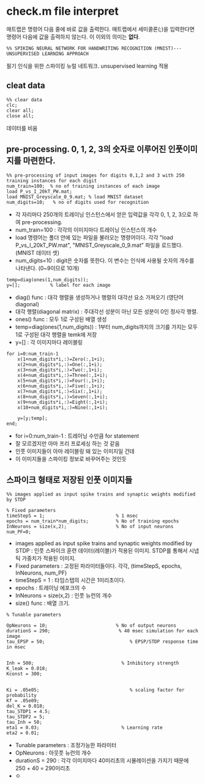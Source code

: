 # check.m file interpret

매트랩은 명령어 다음 줄에 바로 값을 출력한다.
매트랩에서 세미콜론(;)을 입력한다면 명령어 다음에 값을 출력하지 않는다. 이 이외의 의미는 **없다**.


```
%% SPIKING NEURAL NETWORK FOR HANDWRITING RECOGNITION (MNIST)---UNSUPERVISED LEARNING APPROACH
```
필기 인식을 위한 스파이킹 뉴럴 네트워크. unsupervised learning 적용


## cleat data

```
%% clear data
clc;
clear all;
close all;
```

데이터를 비움

## pre-processing. 0, 1, 2, 3의 숫자로 이루어진 인풋이미지를 마련한다. 

```
%% pre-processing of input images for digits 0,1,2 and 3 with 250 training instances for each digit
num_train=100;  % no of training instances of each image
load P_vs_I_20kT_PW.mat;
load MNIST_Greyscale_0_9.mat; % load MNIST dataset
num_digits=10;   % no of digits used for recognition
```

- 각 자리마다 250개의 트레이닝 인스턴스에서 얻은 입력값을 각각  0, 1, 2, 3으로 하여 pre-processing.
- num_train=100 : 각각의 이미지마다 트레이닝 인스턴스의 개수
- load 명령어는 폴더 안에 있는 파일을 불러오는 명령어이다.
각각 "load P_vs_I_20kT_PW.mat", "MNIST_Greyscale_0_9.mat" 파일을 로드했다. (MNIST 데이터 셋)
- num_digits=10 : digit은 숫자를 뜻한다. 이 변수는 인식에 사용될 숫자의 개수를 나타낸다. (0~9이므로 10개)


```
temp=diag(ones(1,num_digits));
y=[];           % label for each image
```

- diag() func : 대각 행렬을 생성하거나 행렬의 대각선 요소 가져오기 (영단어 diagonal)
- 대각 행렬(diagonal matrix) : 주대각선 성분이 아닌 모든 성분이 0인 정사각 행렬.
- ones() func : 모두 1로 구성된 배열 생성
- temp=diag(ones(1,num_digits)) : 1부터 num_digits까지의 크기를 가지는 모두 1로 구성된 대각 행렬을 temk에 저장
- y=[] : 각 이미지마다 레이블링


```
for i=0:num_train-1
    x(1+num_digits*i,:)=Zero(:,1+i);
    x(2+num_digits*i,:)=One(:,1+i);
    x(3+num_digits*i,:)=Two(:,1+i);
    x(4+num_digits*i,:)=Three(:,1+i);
    x(5+num_digits*i,:)=Four(:,1+i);
    x(6+num_digits*i,:)=Five(:,1+i);
    x(7+num_digits*i,:)=Six(:,1+i);
    x(8+num_digits*i,:)=Seven(:,1+i);
    x(9+num_digits*i,:)=Eight(:,1+i);
    x(10+num_digits*i,:)=Nine(:,1+i);    
    
    y=[y;temp];
end;
```

- for i=0:num_train-1 : 트레이닝 수만큼 for statement
- 잘 모르겠지만 아마 프리 프로세싱 하는 것 같음
- 인풋 이미지들이 아마 레이블링 돼 있는 이미지일 건데
- 이 이미지들을 스파이킹 정보로 바꾸어주는 것인듯 

## 스파이크 형태로 저장된 인풋 이미지들

```
%% images applied as input spike trains and synaptic weights modified by STDP

% Fixed parameters
timeStepS = 1;                          % 1 msec
epochs = num_train*num_digits;          % No of training epochs
InNeurons = size(x,2);                  % No of input neurons
num_PF=0;
```

- images applied as input spike trains and synaptic weights modified by STDP : 인풋 스파이크 훈련 데이터(레이블)가 적용된 이미지. STDP를 통해서 시냅틱 가중치가 적용된 이미지. 
- Fixed parameters : 고정된 파라미터들이다. 각각, (timeStepS, epochs, InNeurons, num_PF)
- timeStepS = 1 : 타임스텝의 시간은 1미리초이다.
- epochs : 트레이닝 에포크의 수
- InNeurons = size(x,2) : 인풋 뉴런의 개수
- size() func : 배열 크기.

```
% Tunable parameters

OpNeurons = 10;                         % No of output neurons
durationS = 290;                         % 40 msec simulation for each image
tau_EPSP = 50;                               % EPSP/STDP response time in msec


Inh = 500;                                % Inhibitory strength
K_leak = 0.018;
Kconst = 300;


Ki = .05e05;                                 % scaling factor for probability
Kf = .05e09;
del_K = 0.018;
tau_STDP1 = 4.5;
tau_STDP2 = 5;
tau_Inh = 50;
eta1 = 0.03;                              % Learning rate
eta2 = 0.01;

```

- Tunable parameters : 조정가능한 파라미터
- OpNeurons : 아웃풋 뉴런의 개수
- durationS = 290 : 각각 이미지마다 40미리초의 시뮬레이션을 가지기 때문에 250 + 40 = 290미리초
- ㅇ